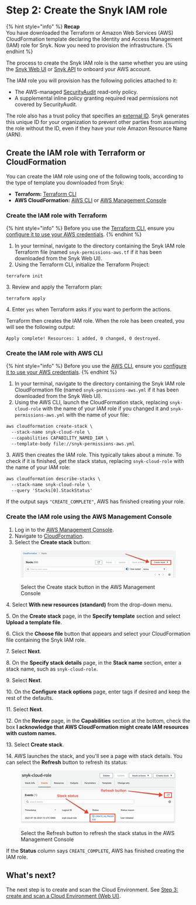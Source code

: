 # Step 2: Create the Snyk IAM role

{% hint style="info" %}
**Recap**\
You have downloaded the Terraform or Amazon Web Services (AWS) CloudFormation template declaring the Identity and Access Management (IAM) role for Snyk. Now you need to provision the infrastructure.
{% endhint %}

The process to create the Snyk IAM role is the same whether you are using the [Snyk Web UI](step-1-download-iam-role-iac-template-web-ui.md) or [Snyk API](../aws-integration-api/step-1-download-iam-role-iac-template.md) to onboard your AWS account.

The IAM role you will provision has the following policies attached to it:

* The AWS-managed [SecurityAudit](https://docs.aws.amazon.com/IAM/latest/UserGuide/access_policies_job-functions.html#jf_security-auditor) read-only policy.
* A supplemental inline policy granting required read permissions not covered by SecurityAudit.

The role also has a trust policy that specifies an [external ID](https://docs.aws.amazon.com/IAM/latest/UserGuide/id_roles_create_for-user_externalid.html). Snyk generates this unique ID for your organization to prevent other parties from assuming the role without the ID, even if they have your role Amazon Resource Name (ARN).

## Create the IAM role with Terraform or CloudFormation

You can create the IAM role using one of the following tools, according to the type of template you downloaded from Snyk:

* **Terraform:** [Terraform CLI](step-2-create-the-snyk-iam-role.md#create-the-iam-role-with-terraform)
* **AWS CloudFormation:** [AWS CLI](step-2-create-the-snyk-iam-role.md#create-the-iam-role-with-aws-cli) or [AWS Management Console](step-2-create-the-snyk-iam-role.md#create-the-iam-role-using-the-aws-management-console)

### Create the IAM role with Terraform

{% hint style="info" %}
Before you use the [Terraform CLI](https://www.terraform.io/downloads), ensure you [configure it to use your AWS credentials](https://registry.terraform.io/providers/hashicorp/aws/latest/docs#authentication-and-configuration).
{% endhint %}

1. In your terminal, navigate to the directory containing the Snyk IAM role Terraform file (named `snyk-permissions-aws.tf` if it has been downloaded from the Snyk Web UI).
2. Using the Terraform CLI, initialize the Terraform Project:

```
terraform init
```

3\. Review and apply the Terraform plan:

```
terraform apply
```

4\. Enter `yes` when Terraform asks if you want to perform the actions.

Terraform then creates the IAM role. When the role has been created, you will see the following output:

```
Apply complete! Resources: 1 added, 0 changed, 0 destroyed.
```

### Create the IAM role with AWS CLI

{% hint style="info" %}
Before you use the [AWS CLI](https://aws.amazon.com/cli/), ensure you [configure it to use your AWS credentials](https://docs.aws.amazon.com/cli/latest/userguide/cli-configure-quickstart.html).
{% endhint %}

1. In your terminal, navigate to the directory containing the Snyk IAM role CloudFormation file (named `snyk-permissions-aws.yml` if it has been downloaded from the Snyk Web UI).
2. Using the AWS CLI, launch the CloudFormation stack, replacing `snyk-cloud-role` with the name of your IAM role if you changed it and `snyk-permissions-aws.yml` with the name of your file:

```
aws cloudformation create-stack \
  --stack-name snyk-cloud-role \
  --capabilities CAPABILITY_NAMED_IAM \
  --template-body file://snyk-permissions-aws.yml
```

3\. AWS then creates the IAM role. This typically takes about a minute. To check if it is finished, get the stack status, replacing `snyk-cloud-role` with the name of your IAM role:

```
aws cloudformation describe-stacks \
  --stack-name snyk-cloud-role \
  --query 'Stacks[0].StackStatus'
```

If the output says `"CREATE_COMPLETE"`, AWS has finished creating your role.

### Create the IAM role using the AWS Management Console

1. Log in to the [AWS Management Console](https://console.aws.amazon.com).
2. Navigate to [CloudFormation](https://console.aws.amazon.com/cloudformation).
3. Select the **Create stack** button:

<figure><img src="../../../../../.gitbook/assets/snyk-cloud-cloudformation-create-stacks.png" alt="Select the Create stack button in the AWS Management Console"><figcaption><p>Select the Create stack button in the AWS Management Console</p></figcaption></figure>

4\. Select **With new resources (standard)** from the drop-down menu.

5\. On the **Create stack** page, in the **Specify template** section and select **Upload a template file**.

6\. Click the **Choose file** button that appears and select your CloudFormation file containing the Snyk IAM role.

7\. Select **Next**.

8\. On the **Specify stack details** page, in the **Stack name** section, enter a stack name, such as `snyk-cloud-role`.

9\. Select **Next**.

10\. On the **Configure stack options** page, enter tags if desired and keep the rest of the defaults.

11\. Select **Next**.

12\. On the **Review** page, in the **Capabilities** section at the bottom, check the box **I acknowledge that AWS CloudFormation might create IAM resources with custom names.**

13\. Select **Create stack**.

14\. AWS launches the stack, and you'll see a page with stack details. You can select the **Refresh** button to refresh its status:

<figure><img src="../../../../../.gitbook/assets/snyk-cloud-stack-status.png" alt="Select the Refresh button to refresh the stack status in the AWS Management Console"><figcaption><p>Select the Refresh button to refresh the stack status in the AWS Management Console</p></figcaption></figure>

If the **Status** column says `CREATE_COMPLETE`, AWS has finished creating the IAM role.

## What's next?

The next step is to create and scan the Cloud Environment. See [Step 3: create and scan a Cloud Environment (Web UI)](step-3-create-and-scan-a-snyk-cloud-environment-web-ui.md).
